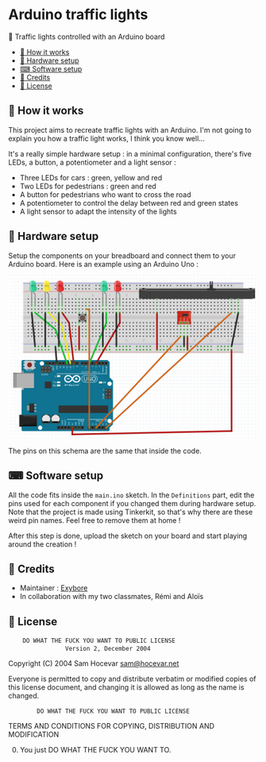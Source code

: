 # Arduino traffic lights

🚦 Traffic lights controlled with an Arduino board

- [🌈 How it works](#-how-it-works)
- [🔌 Hardware setup](#-hardware-setup)
- [⌨ Software setup](#-software-setup)
- [📝 Credits](#-credits)
- [🔐 License](#-license)

## 🌈 How it works

This project aims to recreate traffic lights with an Arduino. I'm not going to explain you how a traffic light works, I think you know well...

It's a really simple hardware setup : in a minimal configuration, there's five LEDs, a button, a potentiometer and a light sensor :

- Three LEDs for cars : green, yellow and red
- Two LEDs for pedestrians : green and red
- A button for pedestrians who want to cross the road
- A potentiometer to control the delay between red and green states
- A light sensor to adapt the intensity of the lights

## 🔨 Hardware setup

Setup the components on your breadboard and connect them to your Arduino board. Here is an example using an Arduino Uno :

![Schema](docs/schema.png)

The pins on this schema are the same that inside the code.

## ⌨ Software setup

All the code fits inside the `main.ino` sketch. In the `Definitions` part, edit the pins used for each component if you changed them during hardware setup. Note that the project is made using Tinkerkit, so that's why there are these weird pin names. Feel free to remove them at home !

After this step is done, upload the sketch on your board and start playing around the creation !

## 📝 Credits

- Maintainer : [Exybore](https://github.com/exybore)
- In collaboration with my two classmates, Rémi and Aloïs

## 🔐 License

        DO WHAT THE FUCK YOU WANT TO PUBLIC LICENSE
                    Version 2, December 2004

Copyright (C) 2004 Sam Hocevar <sam@hocevar.net>

Everyone is permitted to copy and distribute verbatim or modified
copies of this license document, and changing it is allowed as long
as the name is changed.

            DO WHAT THE FUCK YOU WANT TO PUBLIC LICENSE

TERMS AND CONDITIONS FOR COPYING, DISTRIBUTION AND MODIFICATION

0. You just DO WHAT THE FUCK YOU WANT TO.
